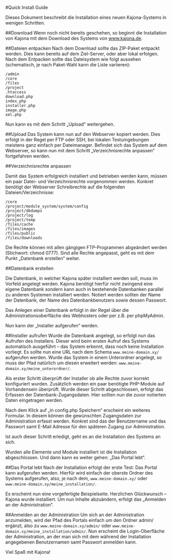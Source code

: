 #Quick Install Guide

Dieses Dokument beschreibt die Installation eines neuen Kajona-Systems in wenigen Schritten. 

##Download
Wenn noch nicht bereits geschehen, so beginnt die Installation von Kajona mit dem Download des Systems von www.kajona.de.


##Dateien entpacken
Nach dem Download sollte das ZIP-Paket entpackt werden. Dies kann bereits auf dem Ziel-Server, oder aber lokal erfolgen.
Nach dem Entpacken sollte das Dateisystem wie folgt aussehen (schematisch, je nach Paket-Wahl kann die Liste variieren):

	/admin
	/core
	/files
	/project
	.htaccess
	download.php
	index.php
	installer.php
	image.php
	xml.php
	
Nun kann es mit dem Schritt „Upload“ weitergehen.

##Upload
Das System kann nun auf den Webserver kopiert werden. Dies erfolgt in der Regel per FTP oder SSH, bei lokalen Testumgebungen meistens ganz einfach per Dateimanager. Befindet sich das System auf dem Webserver, so kann nun mit dem Schritt „Verzeichnisrechte anpassen“ fortgefahren werden.

##Verzeichnisrechte anpassen

Damit das System erfolgreich installiert und betrieben werden kann, müssen ein paar Datei- und Verzeichnisrechte vorgenommen werden. Konkret benötigt der Webserver Schreibrechte auf die folgenden Dateien/Verzeichnisse:

	/core
	/project/module_system/system/config
	/project/dbdumps
	/project/log
	/project/temp
	/files/cache
	/files/images
	/files/public
	/files/downloads
	
Die Rechte können mit allen gängigen FTP-Programmen abgeändert werden (Stichwort: chmod 0777). Sind alle Rechte angepasst, geht es mit dem Punkt „Datenbank erstellen“ weiter.

##Datenbank erstellen

Die Datenbank, in welcher Kajona später installiert werden soll, muss im Vorfeld angelegt werden. Kajona benötigt hierfür nicht zwingend eine eigene Datenbank sondern kann auch in bestehende Datenbanken parallel zu anderen Systemen installiert werden. Notiert werden sollten der Name der Datenbank, der Name des Datenbankbenutzers sowie dessen Passwort.

Das Anlegen einer Datenbank erfolgt in der Regel über die Administrationsoberfläche des Webhosters oder per z.B. per phpMyAdmin.

Nun kann der „Installer aufgerufen“ werden.

##Installer aufrufen
Wurde die Datenbank angelegt, so erfolgt nun das Aufrufen des Installers. Dieser wird beim ersten Aufruf des Systems automatisch ausgeführt – das System erkennt, dass noch keine Installation vorliegt.
Es sollte nun eine URL nach dem Schema ``www.meine-domain.xy/`` aufgerufen werden. Wurde das System in einem Unterordner angelegt, so muss der Pfad natürlich um diesen erweitert werden: ``www.meine-domain.xy/meine_unterordner/``.

Als erster Schritt überprüft der Installer ob alle Rechte zuvor korrekt konfiguriert wurden. Zusätzlich werden ein paar benötigte PHP-Module auf Vorhandensein überprüft.
Wurde dieser Schritt abgeschlossen, erfolgt das Erfassen der Datenbank-Zugangsdaten. Hier sollten nun die zuvor notierten Daten eingetragen werden.

Nach dem Klick auf „in config.php Speichern“ erscheint ein weiteres Formular. In diesem können die gewünschten Zugangsdaten zur Administration erfasst werden. Konkret sind das der Benutzername und das Passwort samt E-Mail Adresse für den späteren Zugang zur Administration.

Ist auch dieser Schritt erledigt, geht es an die Installation des Systems an sich.

Wurden alle Elemente und Module installiert ist die Installation abgeschlossen. 
Und dann kann es weiter gehen: „Das Portal lebt“.

##Das Portal lebt
Nach der Installation erfolgt der erste Test: Das Portal kann aufgerufen werden. Hierfür wird einfach der oberste Ordner des Systems aufgerufen, also, je nach dem,
``www.meine-domain.xy/``
oder 
``www.meine-domain.xy/meine_installation/``.

Es erscheint nun eine vorgefertigte Beispielseite. Herzlichen Glückwunsch – Kajona wurde installiert. Um nun Inhalte abzuändern, erfolgt das „Anmelden an der Administration“.

##Anmelden an der Administration
Um sich an der Administration anzumelden, wird der Pfad des Portals einfach um den Ordner admin/ ergänzt, also zu
``www.meine-domain.xy/admin/``
oder 
``www.meine-domain.xy/meine_installation/admin/``.
Nun erscheint die Login-Oberfläche der Administration, an der man sich mit dem während der Installation angegebenen Benutzernamen samt Passwort anmelden kann.


Viel Spaß mit Kajona!